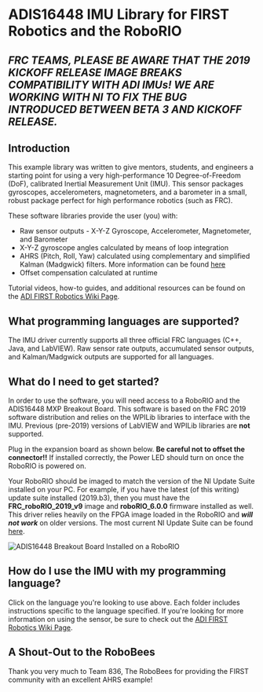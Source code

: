 # ADIS16448 IMU Library for FIRST Robotics and the RoboRIO

## ***FRC TEAMS, PLEASE BE AWARE THAT THE 2019 KICKOFF RELEASE IMAGE BREAKS COMPATIBILITY WITH ADI IMUs! WE ARE WORKING WITH NI TO FIX THE BUG INTRODUCED BETWEEN BETA 3 AND KICKOFF RELEASE.***

## Introduction
This example library was written to give mentors, students, and engineers a starting point for using a very high-performance 10 Degree-of-Freedom (DoF), calibrated Inertial Measurement Unit (IMU). This sensor packages gyroscopes, accelerometers, magnetometers, and a barometer in a small, robust package perfect for high performance robotics (such as FRC). 

These software libraries provide the user (you) with:
- Raw sensor outputs - X-Y-Z Gyroscope, Accelerometer, Magnetometer, and Barometer
- X-Y-Z gyroscope angles calculated by means of loop integration
- AHRS (Pitch, Roll, Yaw) calculated using complementary and simplified Kalman (Madgwick) filters. More information can be found [here](http://www.x-io.co.uk/open-source-imu-and-ahrs-algorithms/)
- Offset compensation calculated at runtime

Tutorial videos, how-to guides, and additional resources can be found on the [ADI FIRST Robotics Wiki Page](https://wiki.analog.com/first/first_robotics_donation_resources).

## What programming languages are supported?
The IMU driver currently supports all three official FRC languages (C++, Java, and LabVIEW). Raw sensor rate outputs, accumulated sensor outputs, and Kalman/Madgwick outputs are supported for all languages. 

## What do I need to get started?

In order to use the software, you will need access to a RoboRIO and the ADIS16448 MXP Breakout Board. This software is based on the FRC 2019 software distribution and relies on the WPILib libraries to interface with the IMU. Previous (pre-2019) versions of LabVIEW and WPILib libraries are **not** supported. 

Plug in the expansion board as shown below. **Be careful not to offset the connector!!** If installed correctly, the Power LED should turn on once the RoboRIO is powered on.

Your RoboRIO should be imaged to match the version of the NI Update Suite installed on your PC. For example, if you have the latest (of this writing) update suite installed (2019.b3), then you must have the **FRC_roboRIO_2019_v9** image and **roboRIO_6.0.0** firmware installed as well. This driver relies heavily on the FPGA image loaded in the RoboRIO and _**will not work**_ on older versions. The most current NI Update Suite can be found [here](https://forums.ni.com/t5/FIRST-Robotics-Competition/FRC-Update-Suite/ta-p/3737502).

![ADIS16448 Breakout Board Installed on a RoboRIO](https://raw.githubusercontent.com/juchong/ADIS16448-RoboRIO-Driver/master/Reference/IMG_5514.JPG)


## How do I use the IMU with my programming language?

Click on the language you're looking to use above. Each folder includes instructions specific to the language specified. If you're looking for more information on using the sensor, be sure to check out the [ADI FIRST Robotics Wiki Page](https://wiki.analog.com/first/first_robotics_donation_resources).

## A Shout-Out to the RoboBees

Thank you very much to Team 836, The RoboBees for providing the FIRST community with an excellent AHRS example!
